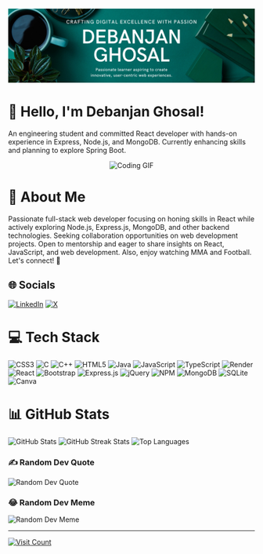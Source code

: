<p align="center">
  <img src="https://github.com/debanjan-G/debanjan-G/blob/main/Cover%20image%20github.jpg?raw=true" alt="Cover Image">
</p>

# 👋 Hello, I'm Debanjan Ghosal!

An engineering student and committed React developer with hands-on experience in Express, Node.js, and MongoDB. Currently enhancing skills and planning to explore Spring Boot.

<p align="center">
  <img src="https://i.pinimg.com/originals/e4/26/70/e426702edf874b181aced1e2fa5c6cde.gif" alt="Coding GIF">
</p>

# 💫 About Me
Passionate full-stack web developer focusing on honing skills in React while actively exploring Node.js, Express.js, MongoDB, and other backend technologies. Seeking collaboration opportunities on web development projects. Open to mentorship and eager to share insights on React, JavaScript, and web development. Also, enjoy watching MMA and Football. Let's connect! 🚀

## 🌐 Socials
[![LinkedIn](https://img.shields.io/badge/LinkedIn-%230077B5.svg?logo=linkedin&logoColor=white)](https://www.linkedin.com/in/debanjan-ghosal-89a04b253/) [![X](https://img.shields.io/badge/X-black.svg?logo=X&logoColor=white)](https://x.com/@DevDebanjan)

# 💻 Tech Stack
![CSS3](https://img.shields.io/badge/css3-%231572B6.svg?style=for-the-badge&logo=css3&logoColor=white) ![C](https://img.shields.io/badge/c-%2300599C.svg?style=for-the-badge&logo=c&logoColor=white) ![C++](https://img.shields.io/badge/c++-%2300599C.svg?style=for-the-badge&logo=c%2B%2B&logoColor=white) ![HTML5](https://img.shields.io/badge/html5-%23E34F26.svg?style=for-the-badge&logo=html5&logoColor=white) ![Java](https://img.shields.io/badge/java-%23ED8B00.svg?style=for-the-badge&logo=openjdk&logoColor=white) ![JavaScript](https://img.shields.io/badge/javascript-%23323330.svg?style=for-the-badge&logo=javascript&logoColor=%23F7DF1E) ![TypeScript](https://img.shields.io/badge/typescript-%23007ACC.svg?style=for-the-badge&logo=typescript&logoColor=white) ![Render](https://img.shields.io/badge/Render-%46E3B7.svg?style=for-the-badge&logo=render&logoColor=white) ![React](https://img.shields.io/badge/react-%2320232a.svg?style=for-the-badge&logo=react&logoColor=%2361DAFB) ![Bootstrap](https://img.shields.io/badge/bootstrap-%238511FA.svg?style=for-the-badge&logo=bootstrap&logoColor=white) ![Express.js](https://img.shields.io/badge/express.js-%23404d59.svg?style=for-the-badge&logo=express&logoColor=%2361DAFB) ![jQuery](https://img.shields.io/badge/jquery-%230769AD.svg?style=for-the-badge&logo=jquery&logoColor=white) ![NPM](https://img.shields.io/badge/NPM-%23CB3837.svg?style=for-the-badge&logo=npm&logoColor=white) ![MongoDB](https://img.shields.io/badge/MongoDB-%234ea94b.svg?style=for-the-badge&logo=mongodb&logoColor=white) ![SQLite](https://img.shields.io/badge/sqlite-%2307405e.svg?style=for-the-badge&logo=sqlite&logoColor=white) ![Canva](https://img.shields.io/badge/Canva-%2300C4CC.svg?style=for-the-badge&logo=Canva&logoColor=white)

# 📊 GitHub Stats
![GitHub Stats](https://github-readme-stats.vercel.app/api?username=debanjan-G&theme=dark&hide_border=false&include_all_commits=false&count_private=false) ![GitHub Streak Stats](https://github-readme-streak-stats.herokuapp.com/?user=debanjan-G&theme=dark&hide_border=false) ![Top Languages](https://github-readme-stats.vercel.app/api/top-langs/?username=debanjan-G&theme=dark&hide_border=false&include_all_commits=false&count_private=false&layout=compact)

### ✍️ Random Dev Quote
![Random Dev Quote](https://quotes-github-readme.vercel.app/api?type=vertical&theme=radical)

### 😂 Random Dev Meme
![Random Dev Meme](https://randommeme-five.vercel.app/)

---
[![Visit Count](https://visitcount.itsvg.in/api?id=debanjan-G&icon=0&color=5)](https://visitcount.itsvg.in)

<!-- Proudly created with GPRM ( https://gprm.itsvg.in ) -->
